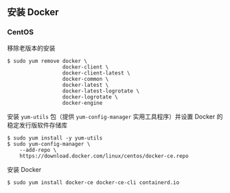 ## 安装 Docker

### CentOS

移除老版本的安装

```shell
$ sudo yum remove docker \
                  docker-client \
                  docker-client-latest \
                  docker-common \
                  docker-latest \
                  docker-latest-logrotate \
                  docker-logrotate \
                  docker-engine
```

安装 `yum-utils` 包（提供 `yum-config-manager` 实用工具程序）并设置 Docker 的稳定发行版软件存储库

```shell
$ sudo yum install -y yum-utils
$ sudo yum-config-manager \
    --add-repo \
    https://download.docker.com/linux/centos/docker-ce.repo
```

安装 Docker

```shell
$ sudo yum install docker-ce docker-ce-cli containerd.io
```
